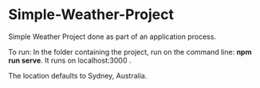 # Simple-Weather-Project
Simple Weather Project done as part of an application process.

To run: In the folder containing the project, run on the command line: **npm run serve**. It runs on localhost:3000 .

The location defaults to Sydney, Australia.
